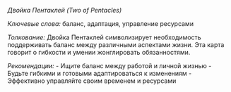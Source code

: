*Двойка Пентаклей \(Two of Pentacles\)*

*Ключевые слова:* баланс, адаптация, управление ресурсами

*Толкование:* 
Двойка Пентаклей символизирует необходимость поддерживать баланс между различными аспектами жизни\. Эта карта говорит о гибкости и умении жонглировать обязанностями\.

*Рекомендации:*
\- Ищите баланс между работой и личной жизнью
\- Будьте гибкими и готовыми адаптироваться к изменениям
\- Эффективно управляйте своим временем и ресурсами
